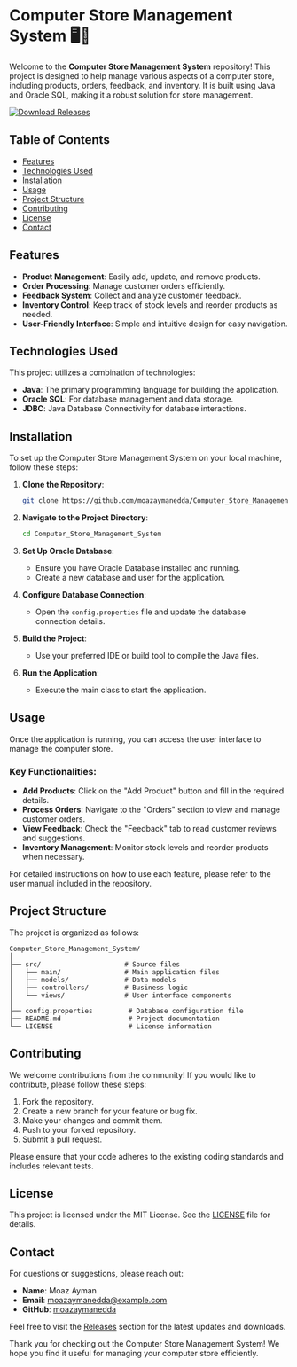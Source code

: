 # Computer Store Management System 🖥️🛒

Welcome to the **Computer Store Management System** repository! This project is designed to help manage various aspects of a computer store, including products, orders, feedback, and inventory. It is built using Java and Oracle SQL, making it a robust solution for store management.

[![Download Releases](https://img.shields.io/badge/Download%20Releases-blue.svg)](https://github.com/moazaymanedda/Computer_Store_Management_System/releases)

## Table of Contents

- [Features](#features)
- [Technologies Used](#technologies-used)
- [Installation](#installation)
- [Usage](#usage)
- [Project Structure](#project-structure)
- [Contributing](#contributing)
- [License](#license)
- [Contact](#contact)

## Features

- **Product Management**: Easily add, update, and remove products.
- **Order Processing**: Manage customer orders efficiently.
- **Feedback System**: Collect and analyze customer feedback.
- **Inventory Control**: Keep track of stock levels and reorder products as needed.
- **User-Friendly Interface**: Simple and intuitive design for easy navigation.

## Technologies Used

This project utilizes a combination of technologies:

- **Java**: The primary programming language for building the application.
- **Oracle SQL**: For database management and data storage.
- **JDBC**: Java Database Connectivity for database interactions.

## Installation

To set up the Computer Store Management System on your local machine, follow these steps:

1. **Clone the Repository**:
   ```bash
   git clone https://github.com/moazaymanedda/Computer_Store_Management_System.git
   ```

2. **Navigate to the Project Directory**:
   ```bash
   cd Computer_Store_Management_System
   ```

3. **Set Up Oracle Database**:
   - Ensure you have Oracle Database installed and running.
   - Create a new database and user for the application.

4. **Configure Database Connection**:
   - Open the `config.properties` file and update the database connection details.

5. **Build the Project**:
   - Use your preferred IDE or build tool to compile the Java files.

6. **Run the Application**:
   - Execute the main class to start the application.

## Usage

Once the application is running, you can access the user interface to manage the computer store. 

### Key Functionalities:

- **Add Products**: Click on the "Add Product" button and fill in the required details.
- **Process Orders**: Navigate to the "Orders" section to view and manage customer orders.
- **View Feedback**: Check the "Feedback" tab to read customer reviews and suggestions.
- **Inventory Management**: Monitor stock levels and reorder products when necessary.

For detailed instructions on how to use each feature, please refer to the user manual included in the repository.

## Project Structure

The project is organized as follows:

```
Computer_Store_Management_System/
│
├── src/                     # Source files
│   ├── main/                # Main application files
│   ├── models/              # Data models
│   ├── controllers/         # Business logic
│   └── views/               # User interface components
│
├── config.properties         # Database configuration file
├── README.md                 # Project documentation
└── LICENSE                   # License information
```

## Contributing

We welcome contributions from the community! If you would like to contribute, please follow these steps:

1. Fork the repository.
2. Create a new branch for your feature or bug fix.
3. Make your changes and commit them.
4. Push to your forked repository.
5. Submit a pull request.

Please ensure that your code adheres to the existing coding standards and includes relevant tests.

## License

This project is licensed under the MIT License. See the [LICENSE](LICENSE) file for details.

## Contact

For questions or suggestions, please reach out:

- **Name**: Moaz Ayman
- **Email**: moazaymanedda@example.com
- **GitHub**: [moazaymanedda](https://github.com/moazaymanedda)

Feel free to visit the [Releases](https://github.com/moazaymanedda/Computer_Store_Management_System/releases) section for the latest updates and downloads.

Thank you for checking out the Computer Store Management System! We hope you find it useful for managing your computer store efficiently.
